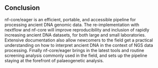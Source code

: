 ## Conclusion

nf-core/eager is an efficient, portable, and accessible pipeline for processing
ancient DNA genomic data. The re-implementation with nextflow and nf-core
will improve reproducibility and inclusion of rapidly increasing ancient DNA
datasets, for both large and small laboratories. Extensive documentation also
allow newcomers to the field get a practical understanding on how to interpret
ancient DNA in the context of NGS data processing. Finally nf-core/eager brings
in the latest tools and routine screening analysis commonly used in the field,
and sets up the pipeline staying at the forefront of palaeogenetic analysis. 
